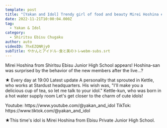 ```yaml
---
template: post
title: "[Yakan and Idol] Trendy girl of food and beauty Mirei Hoshina #1"
date: 2022-11-21T10:00:04.000Z
tag:
  - Yakan & Idol
category:
  - Shiritsu Ebisu Chugaku
author: auto
videoID: 7hxEZQNRjy0
subTitle: やかんとアイドル-食と美のトレwebm-subs.srt
---
```

Mirei Hoshina from Shiritsu Ebisu Junior High School appears!
Hoshina-san was surprised by the behavior of the new members after the live...?

★ Every day at 19:00 Latest update
A personality that sprouted in Kettle, who works at Stardust headquarters.
His wish was, "I'll make you a delicious cup of tea, so let me talk to your idol."
Kettle-kun, who was born in a hot water supply room
Let's get closer to the charm of cute idols!

<Kettle and Idol>
Youtube: https://www.youtube.com/@yakan_and_idol
TikTok: https://www.tiktok.com/@yakan_and_idol

★This time's idol is Mirei Hoshina from Ebisu Private Junior High School.
